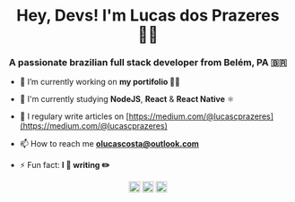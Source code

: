 <h1 align="center">Hey, Devs! I'm Lucas dos Prazeres 👨‍🚀</h1>
<h3 align="center">A passionate brazilian full stack developer from Belém, PA 🇧🇷</h3>

- 🔭 I’m currently working on **my portifolio 👨‍💻**

- 🌱 I'm currently studying **NodeJS**, **React** & **React Native** ⚛️

- 📝 I regulary write articles on [https://medium.com/@lucascprazeres](https://medium.com/@lucascprazeres)

- 📫 How to reach me **olucascosta@outlook.com**

- ⚡ Fun fact: **I 💜 writing ✏️**

<p align="center">
<a href="https://linkedin.com/in/lucas-prazeres" target="blank"><img align="center" src="https://cdn.jsdelivr.net/npm/simple-icons@3.0.1/icons/linkedin.svg" alt="lucas-prazeres" height="20" width="20" /></a>
<a href="https://instagram.com/_lucascprazeres" target="blank"><img align="center" src="https://cdn.jsdelivr.net/npm/simple-icons@3.0.1/icons/instagram.svg" alt="_lucascprazeres" height="20" width="20" /></a>
<a href="https://medium.com/lucascprazeres" target="blank"><img align="center" src="https://cdn.jsdelivr.net/npm/simple-icons@3.0.1/icons/medium.svg" alt="lucascprazeres" height="20" width="20" /></a>
</p>